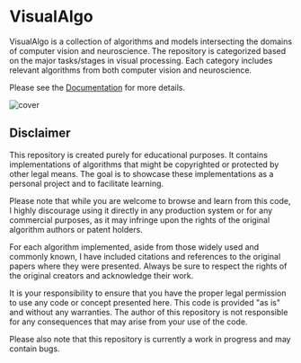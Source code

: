 # VisualAlgo

VisualAlgo is a collection of algorithms and models intersecting the domains of computer vision and neuroscience. The repository is categorized based on the major tasks/stages in visual processing. Each category includes relevant algorithms from both computer vision and neuroscience. 

Please see the [Documentation](https://tonyfu97.github.io/VisualAlgo/) for more details.

![cover](docs/images/cover.png)

## Disclaimer

This repository is created purely for educational purposes. It contains implementations of algorithms that might be copyrighted or protected by other legal means. The goal is to showcase these implementations as a personal project and to facilitate learning.

Please note that while you are welcome to browse and learn from this code, I highly discourage using it directly in any production system or for any commercial purposes, as it may infringe upon the rights of the original algorithm authors or patent holders.

For each algorithm implemented, aside from those widely used and commonly known, I have included citations and references to the original papers where they were presented. Always be sure to respect the rights of the original creators and acknowledge their work.

It is your responsibility to ensure that you have the proper legal permission to use any code or concept presented here. This code is provided "as is" and without any warranties. The author of this repository is not responsible for any consequences that may arise from your use of the code.

Please also note that this repository is currently a work in progress and may contain bugs.
